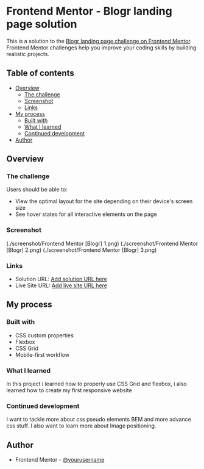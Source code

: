 # Frontend Mentor - Blogr landing page solution

This is a solution to the [Blogr landing page challenge on Frontend Mentor](https://www.frontendmentor.io/challenges/blogr-landing-page-EX2RLAApP). Frontend Mentor challenges help you improve your coding skills by building realistic projects. 

## Table of contents

- [Overview](#overview)
  - [The challenge](#the-challenge)
  - [Screenshot](#screenshot)
  - [Links](#links)
- [My process](#my-process)
  - [Built with](#built-with)
  - [What I learned](#what-i-learned)
  - [Continued development](#continued-development)
- [Author](#author)


## Overview

### The challenge

Users should be able to:

- View the optimal layout for the site depending on their device's screen size
- See hover states for all interactive elements on the page

### Screenshot

(./screenshot/Frontend Mentor [Blogr] 1.png)
(./screenshot/Frontend Mentor [Blogr] 2.png)
(./screenshot/Frontend Mentor [Blogr] 3.png)



### Links

- Solution URL: [Add solution URL here](https://your-solution-url.com)
- Live Site URL: [Add live site URL here](https://your-live-site-url.com)

## My process

### Built with


- CSS custom properties
- Flexbox
- CSS Grid
- Mobile-first workflow

### What I learned

In this project i learned how to properly use CSS Grid and flexbox, i also learned how to create 
my first responsive website


### Continued development

I want to tackle more about css pseudo elements BEM and more advance css stuff. I also want to learn
more about Image positioning.

## Author

- Frontend Mentor - [@yourusername](https://www.frontendmentor.io/profile/razerfoot25)




